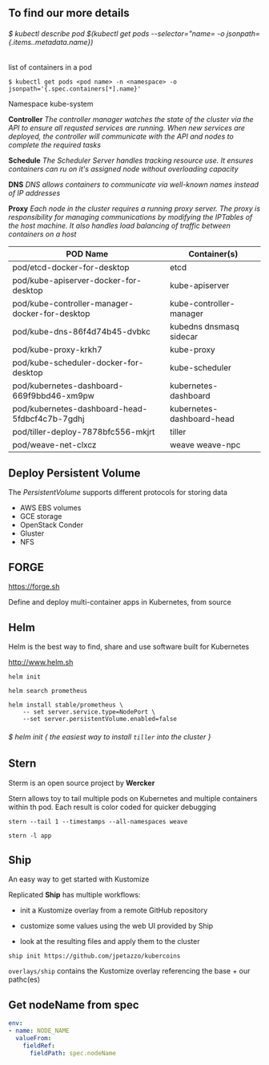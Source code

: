 ## To find our more details

###### $ kubectl describe pod $(kubectl get pods --selector="name=<name pod> -o jsonpath={.items..metadata.name})

list of containers in a pod

	$ kubectl get pods <pod name> -n <namespace> -o jsonpath='{.spec.containers[*].name}'

Namespace kube-system

**Controller** _The controller manager watches the state of the cluster via the API to ensure all requsted services are running. When new services are deployed, the controller will communicate with the API and nodes to complete the required tasks_

**Schedule** _The Scheduler Server handles tracking resource use. It ensures containers can ru on it's assigned node without overloading capacity_

**DNS** _DNS allows containers to communicate via well-known names instead of IP addresses_

**Proxy** _Each node in the cluster requires a running proxy server. The proxy is responsibility for managing communications by modifying the IPTables of the host machine. It also handles load balancing of traffic between containers on a host_


POD Name | Container(s)
--- | ---
pod/etcd-docker-for-desktop | etcd
pod/kube-apiserver-docker-for-desktop | kube-apiserver
pod/kube-controller-manager-docker-for-desktop | kube-controller-manager
pod/kube-dns-86f4d74b45-dvbkc | kubedns dnsmasq sidecar
pod/kube-proxy-krkh7 | 	kube-proxy
pod/kube-scheduler-docker-for-desktop | kube-scheduler
pod/kubernetes-dashboard-669f9bbd46-xm9pw | kubernetes-dashboard
pod/kubernetes-dashboard-head-5fdbcf4c7b-7gdhj | kubernetes-dashboard-head
pod/tiller-deploy-7878bfc556-mkjrt | tiller
pod/weave-net-clxcz | weave weave-npc


## Deploy Persistent Volume

The *PersistentVolume* supports different protocols for storing data
 * AWS EBS volumes
 * GCE storage
 * OpenStack Conder
 * Gluster
 * NFS 

## FORGE

https://forge.sh

Define and deploy multi-container apps in Kubernetes, from source

## Helm

Helm is the best way to find, share and use software built for Kubernetes

http://www.helm.sh
```
helm init

helm search prometheus

helm install stable/prometheus \
	-- set server.service.type=NodePort \
	--set server.persistentVolume.enabled=false
```


###### $ helm init { the easiest way to install ```tiller``` into the cluster }

## Stern

Sterm is an open source project by __Wercker__

Stern allows toy to tail multiple pods on Kubernetes and multiple containers within th pod. Each result is color coded for quicker debugging

```
stern --tail 1 --timestamps --all-namespaces weave

stern -l app
```

## Ship

An easy way to get started with Kustomize

Replicated __Ship__ has multiple workflows:
  
  * init a Kustomize overlay from a remote GitHub repository
  
  * customize some values using the web UI provided by Ship
  
  * look at the resulting files and apply them to the cluster
  
  ```
  ship init https://github.com/jpetazzo/kubercoins
  
  ```
  ```overlays/ship``` contains the Kustomize overlay referencing the base + our pathc(es)

## Get nodeName from spec
``` yaml
env:
- name: NODE_NAME
  valueFrom:
    fieldRef:
      fieldPath: spec.nodeName
